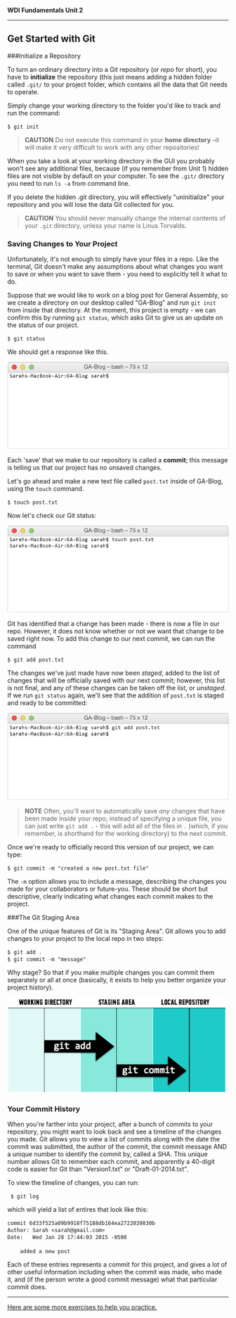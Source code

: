 **WDI Fundamentals Unit 2**

---

## Get Started with Git

###Initialize a Repository

To turn an ordinary directory into a Git repository (or *repo* for short), you have to **initialize** the repository (this just means adding a hidden folder called `.git/` to your project folder, which contains all the data that Git needs to operate.

Simply change your working directory to the folder you'd like to track and run the command:

```
$ git init
```
> **CAUTION** Do not execute this command in your **home directory** –it will make it very difficult to work with any other repositories!

When you take a look at your working directory in the GUI you probably won't see any additional files, because (if you remember from Unit 1) hidden files are not visible by default on your computer.  To see the `.git/` directory you need to run `ls -a` from command line.

If you delete the hidden .git directory, you will effectively "uninitialize" your repository and you will lose the data Git collected for you.

> **CAUTION** You should never manually change the internal contents of your `.git` directory, unless your name is Linus Torvalds.

### Saving Changes to Your Project

Unfortunately, it's not enough to simply have your files in a repo. Like the terminal, Git doesn't make any assumptions about what changes you want to save or when you want to save them - you need to explicitly tell it what to do.

Suppose that we would like to work on a blog post for General Assembly, so we create a directory on our desktop called "GA-Blog" and run `git init` from inside that directory. At the moment, this project is empty - we can confirm this by running `git status`, which asks Git to give us an update on the status of our project.

```
$ git status
```

We should get a response like this.

![Git Status of GA-Blog](../assets/chapter2/git_status.gif)

Each 'save' that we make to our repository is called a **commit**; this message is telling us that our project has no unsaved changes.

Let's go ahead and make a new text file called `post.txt` inside of GA-Blog, using the `touch` command.

```
$ touch post.txt
```

Now let's check our Git status:

![Git Status of GA-Blog](../assets/chapter2/git_status_untracked.gif)

Git has identified that a change has been made - there is now a file in our repo. However, it does not know whether or not we want that change to be saved right now. To add this change to our next commit, we can run the command

```
$ git add post.txt
```
The changes we've just made have now been *staged*, added to the list of changes that will be officially saved with our next commit; however, this list is not final, and any of these changes can be taken off the list, or *unstaged*. If we run `git status` again, we'll see that the addition of `post.txt` is staged and ready to be committed:

![Git Status of GA-Blog](../assets/chapter2/git_status_staged.gif)

> **NOTE** Often, you'll want to automatically save *any* changes that have been made inside your repo; instead of specifying a unique file, you can just write `git add .` - this will add all of the files in `.` (which, if you remember, is shorthand for the working directory) to the next commit.

Once we're ready to officially record this version of our project, we can type:

    $ git commit -m "created a new post.txt file"

The `-m` option allows you to include a message, describing the changes you made for your collaborators or future-you. These should be short but descriptive, clearly indicating what changes each commit makes to the project.

###The Git Staging Area

One of the unique features of Git is its "Staging Area".  Git allows you to add changes to your project to the local repo in two steps:

```
$ git add .
$ git commit -m "message"
```

Why stage? So that if you make multiple changes you can commit them separately or all at once (basically, it exists to help you better organize your project history).

![Git Staging Area](../assets/chapter2/add_commit.png)



### Your Commit History

When you're farther into your project, after a bunch of commits to your repository, you might want to look back and see a timeline of the changes you made. Git allows you to view a list of commits along with the date the commit was submitted, the author of the commit, the commit message AND a unique number to identify the commit by, called a SHA. This unique number allows Git to remember each commit, and apparently a 40-digit code is easier for Git than "Version1.txt" or "Draft-01-2014.txt".

To view the timeline of changes, you can run:

```
 $ git log
```

which will yield a list of entires that look like this:

```
commit 6d33f525a09b9918f75188db164ea2722039830b
Author: Sarah <sarah@gmail.com>
Date:   Wed Jan 28 17:44:03 2015 -0500

    added a new post

```

Each of these entries represents a commit for this project, and gives a lot of other useful information including when the commit was made, who made it, and (if the person wrote a good commit message) what that particular commit does.

---

[Here are some more exercises to help you practice.](04_exercise.md)
